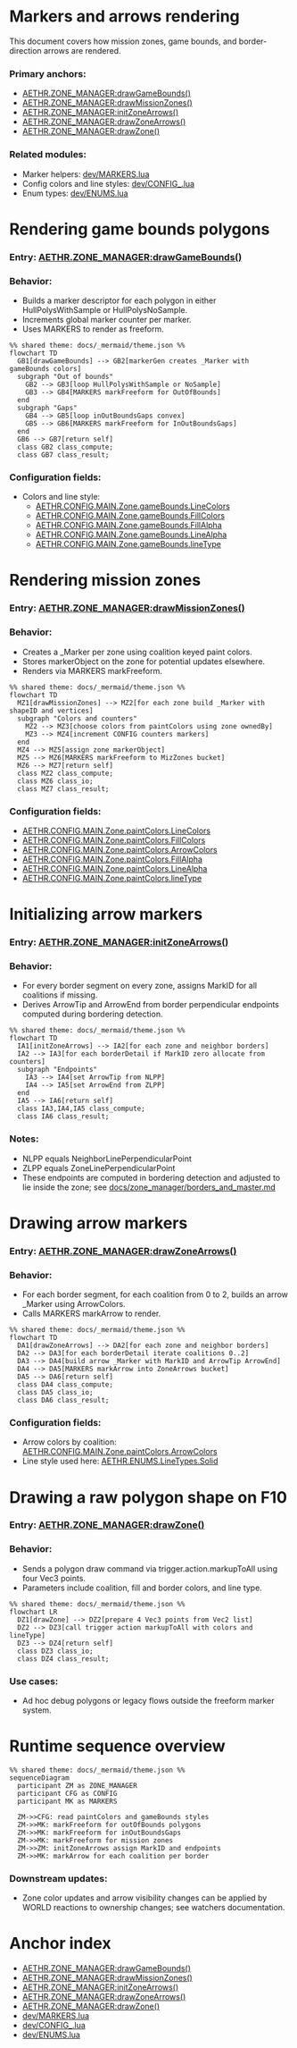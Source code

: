 # Markers and arrows rendering

This document covers how mission zones, game bounds, and border-direction arrows are rendered.

### Primary anchors:
- [AETHR.ZONE_MANAGER:drawGameBounds()](../../dev/ZONE_MANAGER.lua:931)
- [AETHR.ZONE_MANAGER:drawMissionZones()](../../dev/ZONE_MANAGER.lua:980)
- [AETHR.ZONE_MANAGER:initZoneArrows()](../../dev/ZONE_MANAGER.lua:1075)
- [AETHR.ZONE_MANAGER:drawZoneArrows()](../../dev/ZONE_MANAGER.lua:1025)
- [AETHR.ZONE_MANAGER:drawZone()](../../dev/ZONE_MANAGER.lua:329)

### Related modules:
- Marker helpers: [dev/MARKERS.lua](../../dev/MARKERS.lua)
- Config colors and line styles: [dev/CONFIG_.lua](../../dev/CONFIG_.lua)
- Enum types: [dev/ENUMS.lua](../../dev/ENUMS.lua)


# Rendering game bounds polygons

### Entry: [AETHR.ZONE_MANAGER:drawGameBounds()](../../dev/ZONE_MANAGER.lua:931)

### Behavior:
- Builds a marker descriptor for each polygon in either HullPolysWithSample or HullPolysNoSample.
- Increments global marker counter per marker.
- Uses MARKERS to render as freeform.

```mermaid
%% shared theme: docs/_mermaid/theme.json %%
flowchart TD
  GB1[drawGameBounds] --> GB2[markerGen creates _Marker with gameBounds colors]
  subgraph "Out of bounds"
    GB2 --> GB3[loop HullPolysWithSample or NoSample]
    GB3 --> GB4[MARKERS markFreeform for OutOfBounds]
  end
  subgraph "Gaps"
    GB4 --> GB5[loop inOutBoundsGaps convex]
    GB5 --> GB6[MARKERS markFreeform for InOutBoundsGaps]
  end
  GB6 --> GB7[return self]
  class GB2 class_compute;
  class GB7 class_result;
```

### Configuration fields:
- Colors and line style: 
  - [AETHR.CONFIG.MAIN.Zone.gameBounds.LineColors](../../dev/CONFIG_.lua:322)
  - [AETHR.CONFIG.MAIN.Zone.gameBounds.FillColors](../../dev/CONFIG_.lua:323)
  - [AETHR.CONFIG.MAIN.Zone.gameBounds.FillAlpha](../../dev/CONFIG_.lua:324)
  - [AETHR.CONFIG.MAIN.Zone.gameBounds.LineAlpha](../../dev/CONFIG_.lua:325)
  - [AETHR.CONFIG.MAIN.Zone.gameBounds.lineType](../../dev/CONFIG_.lua:326)


# Rendering mission zones

### Entry: [AETHR.ZONE_MANAGER:drawMissionZones()](../../dev/ZONE_MANAGER.lua:980)

### Behavior:
- Creates a _Marker per zone using coalition keyed paint colors.
- Stores markerObject on the zone for potential updates elsewhere.
- Renders via MARKERS markFreeform.

```mermaid
%% shared theme: docs/_mermaid/theme.json %%
flowchart TD
  MZ1[drawMissionZones] --> MZ2[for each zone build _Marker with shapeID and vertices]
  subgraph "Colors and counters"
    MZ2 --> MZ3[choose colors from paintColors using zone ownedBy]
    MZ3 --> MZ4[increment CONFIG counters markers]
  end
  MZ4 --> MZ5[assign zone markerObject]
  MZ5 --> MZ6[MARKERS markFreeform to MizZones bucket]
  MZ6 --> MZ7[return self]
  class MZ2 class_compute;
  class MZ6 class_io;
  class MZ7 class_result;
```

### Configuration fields:
- [AETHR.CONFIG.MAIN.Zone.paintColors.LineColors](../../dev/CONFIG_.lua:297)
- [AETHR.CONFIG.MAIN.Zone.paintColors.FillColors](../../dev/CONFIG_.lua:302)
- [AETHR.CONFIG.MAIN.Zone.paintColors.ArrowColors](../../dev/CONFIG_.lua:307)
- [AETHR.CONFIG.MAIN.Zone.paintColors.FillAlpha](../../dev/CONFIG_.lua:317)
- [AETHR.CONFIG.MAIN.Zone.paintColors.LineAlpha](../../dev/CONFIG_.lua:318)
- [AETHR.CONFIG.MAIN.Zone.paintColors.lineType](../../dev/CONFIG_.lua:319)


# Initializing arrow markers

### Entry: [AETHR.ZONE_MANAGER:initZoneArrows()](../../dev/ZONE_MANAGER.lua:1075)

### Behavior:
- For every border segment on every zone, assigns MarkID for all coalitions if missing.
- Derives ArrowTip and ArrowEnd from border perpendicular endpoints computed during bordering detection.

```mermaid
%% shared theme: docs/_mermaid/theme.json %%
flowchart TD
  IA1[initZoneArrows] --> IA2[for each zone and neighbor borders]
  IA2 --> IA3[for each borderDetail if MarkID zero allocate from counters]
  subgraph "Endpoints"
    IA3 --> IA4[set ArrowTip from NLPP]
    IA4 --> IA5[set ArrowEnd from ZLPP]
  end
  IA5 --> IA6[return self]
  class IA3,IA4,IA5 class_compute;
  class IA6 class_result;
```

### Notes:
- NLPP equals NeighborLinePerpendicularPoint
- ZLPP equals ZoneLinePerpendicularPoint
- These endpoints are computed in bordering detection and adjusted to lie inside the zone; see [docs/zone_manager/borders_and_master.md](docs/zone_manager/borders_and_master.md)


# Drawing arrow markers

### Entry: [AETHR.ZONE_MANAGER:drawZoneArrows()](../../dev/ZONE_MANAGER.lua:1025)

### Behavior:
- For each border segment, for each coalition from 0 to 2, builds an arrow _Marker using ArrowColors.
- Calls MARKERS markArrow to render.

```mermaid
%% shared theme: docs/_mermaid/theme.json %%
flowchart TD
  DA1[drawZoneArrows] --> DA2[for each zone and neighbor borders]
  DA2 --> DA3[for each borderDetail iterate coalitions 0..2]
  DA3 --> DA4[build arrow _Marker with MarkID and ArrowTip ArrowEnd]
  DA4 --> DA5[MARKERS markArrow into ZoneArrows bucket]
  DA5 --> DA6[return self]
  class DA4 class_compute;
  class DA5 class_io;
  class DA6 class_result;
```

### Configuration fields:
- Arrow colors by coalition: [AETHR.CONFIG.MAIN.Zone.paintColors.ArrowColors](../../dev/CONFIG_.lua:307)
- Line style used here: [AETHR.ENUMS.LineTypes.Solid](../../dev/ENUMS.lua)


# Drawing a raw polygon shape on F10

### Entry: [AETHR.ZONE_MANAGER:drawZone()](../../dev/ZONE_MANAGER.lua:329)

### Behavior:
- Sends a polygon draw command via trigger.action.markupToAll using four Vec3 points.
- Parameters include coalition, fill and border colors, and line type.

```mermaid
%% shared theme: docs/_mermaid/theme.json %%
flowchart LR
  DZ1[drawZone] --> DZ2[prepare 4 Vec3 points from Vec2 list]
  DZ2 --> DZ3[call trigger action markupToAll with colors and lineType]
  DZ3 --> DZ4[return self]
  class DZ3 class_io;
  class DZ4 class_result;
```

### Use cases:
- Ad hoc debug polygons or legacy flows outside the freeform marker system.


# Runtime sequence overview

```mermaid
%% shared theme: docs/_mermaid/theme.json %%
sequenceDiagram
  participant ZM as ZONE_MANAGER
  participant CFG as CONFIG
  participant MK as MARKERS

  ZM->>CFG: read paintColors and gameBounds styles
  ZM->>MK: markFreeform for outOfBounds polygons
  ZM->>MK: markFreeform for inOutBoundsGaps
  ZM->>MK: markFreeform for mission zones
  ZM->>ZM: initZoneArrows assign MarkID and endpoints
  ZM->>MK: markArrow for each coalition per border
```

### Downstream updates:
- Zone color updates and arrow visibility changes can be applied by WORLD reactions to ownership changes; see watchers documentation.


# Anchor index

- [AETHR.ZONE_MANAGER:drawGameBounds()](../../dev/ZONE_MANAGER.lua:931)
- [AETHR.ZONE_MANAGER:drawMissionZones()](../../dev/ZONE_MANAGER.lua:980)
- [AETHR.ZONE_MANAGER:initZoneArrows()](../../dev/ZONE_MANAGER.lua:1075)
- [AETHR.ZONE_MANAGER:drawZoneArrows()](../../dev/ZONE_MANAGER.lua:1025)
- [AETHR.ZONE_MANAGER:drawZone()](../../dev/ZONE_MANAGER.lua:329)
- [dev/MARKERS.lua](../../dev/MARKERS.lua)
- [dev/CONFIG_.lua](../../dev/CONFIG_.lua)
- [dev/ENUMS.lua](../../dev/ENUMS.lua)